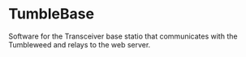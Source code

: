 # TumbleBase
Software for the Transceiver base statio that communicates with the Tumbleweed and relays to the web server.
